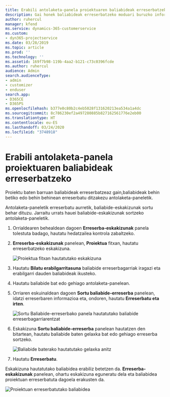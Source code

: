 ```yaml
---
title: Erabili antolaketa-panela proiektuaren baliabideak erreserbatzeko
description: Gai honek baliabideak erreserbatzeko moduari buruzko informazioa eskaintzen du.
author: ruhercul
manager: kfend
ms.service: dynamics-365-customerservice
ms.custom:
- dyn365-projectservice
ms.date: 03/28/2019
ms.topic: article
ms.prod: ''
ms.technology: ''
ms.assetid: 169f7b98-119b-4aa2-b121-c73c0396fcde
ms.author: ruhercul
audience: Admin
search.audienceType:
- admin
- customizer
- enduser
search.app:
- D365CE
- D365PS
ms.openlocfilehash: b377e0c80b2c4eb5028f131620213ea534a1a4dc
ms.sourcegitcommit: 8c786230ef2a497280885b827162561776e2eb00
ms.translationtype: HT
ms.contentlocale: eu-ES
ms.lasthandoff: 03/24/2020
ms.locfileid: "3748918"
---
```

# <a name="use-the-schedule-board-to-book-project-resources"></a>Erabili antolaketa-panela proiektuaren baliabideak erreserbatzeko

Proiektu baten barruan baliabideak erreserbatzeaz gain,baliabideak behin betiko edo behin behinean erreserbatu ditzakezu antolaketa-paneletik.

Antolaketa-paneletik erreserbatu aurretik, baliabide-eskakizunak sortu behar dituzu. Jarraitu urrats hauei baliabide-eskakizunak sortzeko antolaketa-paneletik.

1. Orrialdearen behealdean dagoen **Erreserba-eskakizunak** panela tolestuta badago, hautatu hedatzailea kontrola zabaltzeko.
2. **Erreserba-eskakizunak** panelean, **Proiektua** fitxan, hautatu erreserbatzeko eskakizuna.

    ![Proiektua fitxan hautatutako eskakizuna](media/Resource-Management-image73.png)

3. Hautatu **Bilatu erabilgarritasuna** baliabide erreserbagarriak iragazi eta erabilgarri dauden baliabideak ikusteko. 
4. Hautatu baliabide bat edo gehiago antolaketa-panelean. 
5. Orriaren eskuinaldean dagoen **Sortu baliabide-erreserba** panelean, idatzi erreserbaren informazioa eta, ondoren, hautatu **Erreserbatu eta irten**.

    ![Sortu Baliabide-erreserbako panela hautatutako baliabide erreserbagarriarentzat](media/Resource-Management-image74.png)

6. Eskakizuna **Sortu baliabide-erreserba** panelean hautatzen den bitartean, hautatu baliabide baten gelaxka bat edo gehiago erreserba sortzeko.

    ![Baliabide baterako hautatutako gelaxka anitz](media/Resource-Management-image75.png)

7. Hautatu **Erreserbatu**.

Eskakizuna hautatutako baliabidea erabiliz betetzen da. **Erreserba-eskakizunak** panelean, ohartu eskakizuna eguneratu dela eta baliabidea proiektuan erreserbatuta dagoela erakusten da.

![Proiektuan erreserbatutako baliabidea](media/Resource-Management-image76.png)
